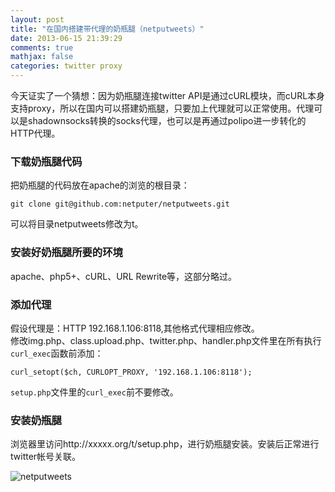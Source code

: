 ```yaml
---
layout: post
title: "在国内搭建带代理的奶瓶腿（netputweets）"
date: 2013-06-15 21:39:29
comments: true
mathjax: false
categories: twitter proxy
---
```


今天证实了一个猜想：因为奶瓶腿连接twitter API是通过cURL模块，而cURL本身支持proxy，所以在国内可以搭建奶瓶腿，只要加上代理就可以正常使用。代理可以是shadownsocks转换的socks代理，也可以是再通过polipo进一步转化的HTTP代理。

<!--more-->

### 下载奶瓶腿代码

把奶瓶腿的代码放在apache的浏览的根目录：

```
git clone git@github.com:netputer/netputweets.git
```

可以将目录netputweets修改为t。

### 安装好奶瓶腿所要的环境

apache、php5+、cURL、URL Rewrite等，这部分略过。

### 添加代理

假设代理是：HTTP 192.168.1.106:8118,其他格式代理相应修改。  
修改img.php、class.upload.php、twitter.php、handler.php文件里在所有执行`curl_exec`函数前添加：

```
curl_setopt($ch, CURLOPT_PROXY, '192.168.1.106:8118');
```

`setup.php`文件里的`curl_exec`前不要修改。

### 安装奶瓶腿

浏览器里访问http://xxxxx.org/t/setup.php，进行奶瓶腿安装。安装后正常进行twitter帐号关联。

![netputweets](https://pbs.twimg.com/media/BMzloh6CMAEonlF.png:large)

